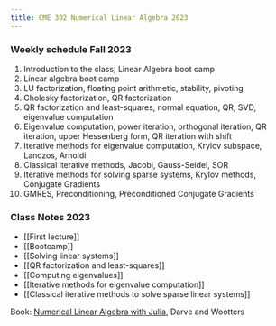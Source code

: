 ```yaml
---
title: CME 302 Numerical Linear Algebra 2023
---
```


### Weekly schedule Fall 2023

1. Introduction to the class; Linear Algebra boot camp
2. Linear algebra boot camp
3. LU factorization, floating point arithmetic, stability, pivoting
4. Cholesky factorization, QR factorization
5. QR factorization and least-squares, normal equation, QR, SVD, eigenvalue computation
6. Eigenvalue computation, power iteration, orthogonal iteration, QR iteration, upper Hessenberg form, QR iteration with shift
7. Iterative methods for eigenvalue computation, Krylov subspace, Lanczos, Arnoldi
8. Classical iterative methods, Jacobi, Gauss-Seidel, SOR
9. Iterative methods for solving sparse systems, Krylov methods, Conjugate Gradients
10. GMRES, Preconditioning, Preconditioned Conjugate Gradients

### Class Notes 2023

- [[First lecture]]
- [[Bootcamp]]
- [[Solving linear systems]]
- [[QR factorization and least-squares]]
- [[Computing eigenvalues]]
- [[Iterative methods for eigenvalue computation]]
- [[Classical iterative methods to solve sparse linear systems]]

Book: [Numerical Linear Algebra with Julia](https://play.google.com/books/reader?id=lt9BEAAAQBAJ&pg=GBS.PR1), Darve and Wootters